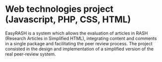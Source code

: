 # Web technologies project (Javascript, PHP, CSS, HTML)

EasyRASH is a system which allows the evaluation of articles in RASH (Research Articles in Simplified HTML), integrating content and comments in a single package and facilitating the peer review process.
The project consisted in the design and implementation of a simplified version of the real peer-review system.
